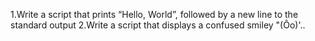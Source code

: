 1.Write a script that prints “Hello, World”, followed by a new line to the standard output
2.Write a script that displays a confused smiley "(Ôo)'..
